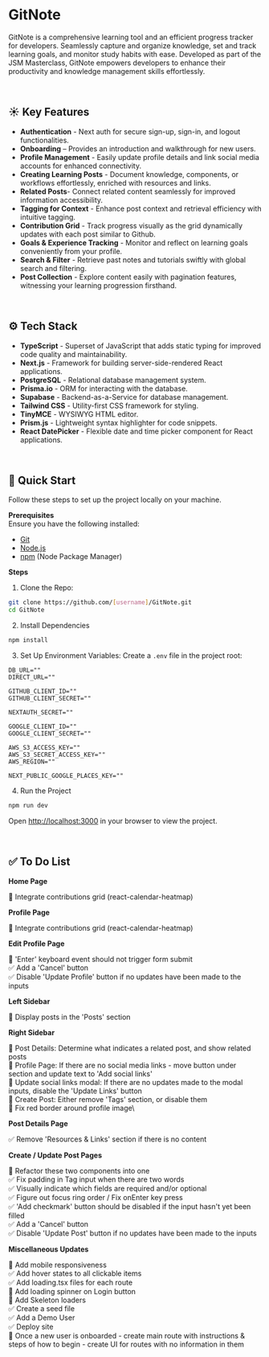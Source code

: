 # <a name="introduction">GitNote</a>

GitNote is a comprehensive learning tool and an efficient progress tracker for developers. Seamlessly capture and organize knowledge, set and track learning goals, and monitor study habits with ease. Developed as part of the JSM Masterclass, GitNote empowers developers to enhance their productivity and knowledge management skills effortlessly.

&nbsp;

## <a name="features">☀️ Key Features</a>

- **Authentication** - Next auth for secure sign-up, sign-in, and logout functionalities.
- **Onboarding** – Provides an introduction and walkthrough for new users.
- **Profile Management** - Easily update profile details and link social media accounts for enhanced connectivity.
- **Creating Learning Posts** - Document knowledge, components, or workflows effortlessly, enriched with resources and links.
- **Related Posts**- Connect related content seamlessly for improved information accessibility.
- **Tagging for Context** - Enhance post context and retrieval efficiency with intuitive tagging.
- **Contribution Grid** - Track progress visually as the grid dynamically updates with each post similar to Github.
- **Goals & Experience Tracking** - Monitor and reflect on learning goals conveniently from your profile.
- **Search & Filter** - Retrieve past notes and tutorials swiftly with global search and filtering.
- **Post Collection** - Explore content easily with pagination features, witnessing your learning progression firsthand.
<!-- 👉 **Responsive**: Ensures seamless functionality and aesthetics across all devices and many more, including code architecture and reusability -->

&nbsp;

## <a name="tech-stack">⚙️ Tech Stack</a>

- **TypeScript** - Superset of JavaScript that adds static typing for improved code quality and maintainability.
- **Next.js** - Framework for building server-side-rendered React applications.
- **PostgreSQL** - Relational database management system.
- **Prisma.io** - ORM for interacting with the database.
- **Supabase** - Backend-as-a-Service for database management.
- **Tailwind CSS** - Utility-first CSS framework for styling.
- **TinyMCE** - WYSIWYG HTML editor.
- **Prism.js** - Lightweight syntax highlighter for code snippets.
- **React DatePicker** - Flexible date and time picker component for React applications.

&nbsp;

## <a name="quick-start">🚀 Quick Start</a>

Follow these steps to set up the project locally on your machine.

**Prerequisites**\
Ensure you have the following installed:

- [Git](https://git-scm.com/)
- [Node.js](https://nodejs.org/en)
- [npm](https://www.npmjs.com/) (Node Package Manager)

**Steps**

1. Clone the Repo:

```bash
git clone https://github.com/[username]/GitNote.git
cd GitNote
```

2. Install Dependencies

```bash
npm install
```

3. Set Up Environment Variables: Create a `.env` file in the project root:

```env
DB_URL=""
DIRECT_URL=""

GITHUB_CLIENT_ID=""
GITHUB_CLIENT_SECRET=""

NEXTAUTH_SECRET=""

GOOGLE_CLIENT_ID=""
GOOGLE_CLIENT_SECRET=""

AWS_S3_ACCESS_KEY=""
AWS_S3_SECRET_ACCESS_KEY=""
AWS_REGION=""

NEXT_PUBLIC_GOOGLE_PLACES_KEY=""
```

4. Run the Project

```bash
npm run dev
```

Open [http://localhost:3000](http://localhost:3000) in your browser to view the project.

&nbsp;

## <a name="todo">✅ To Do List</a>

**Home Page**

🔳 Integrate contributions grid (react-calendar-heatmap)

**Profile Page**

🔳 Integrate contributions grid (react-calendar-heatmap)

**Edit Profile Page**

🔳 'Enter' keyboard event should not trigger form submit\
✅ Add a 'Cancel' button\
✅ Disable 'Update Profile' button if no updates have been made to the inputs

**Left Sidebar**

🔳 Display posts in the 'Posts' section

**Right Sidebar**

🔳 Post Details: Determine what indicates a related post, and show related posts\
🔳 Profile Page: If there are no social media links - move button under section and update text to 'Add social links'\
🔳 Update social links modal: If there are no updates made to the modal inputs, disable the 'Update Links' button\
🔳 Create Post: Either remove 'Tags' section, or disable them\
🔳 Fix red border around profile image\

**Post Details Page**

✅ Remove 'Resources & Links' section if there is no content

**Create / Update Post Pages**

🔳 Refactor these two components into one\
✅ Fix padding in Tag input when there are two words\
✅ Visually indicate which fields are required and/or optional\
✅ Figure out focus ring order / Fix onEnter key press\
✅ 'Add checkmark' button should be disabled if the input hasn't yet been filled\
✅ Add a 'Cancel' button\
✅ Disable 'Update Post' button if no updates have been made to the inputs

**Miscellaneous Updates**

🔳 Add mobile responsiveness\
✅ Add hover states to all clickable items\
✅ Add loading.tsx files for each route\
🔳 Add loading spinner on Login button\
🔳 Add Skeleton loaders\
✅ Create a seed file\
✅ Add a Demo User\
✅ Deploy site\
🔳 Once a new user is onboarded - create main route with instructions & steps of how to begin - create UI for routes with no information in them
